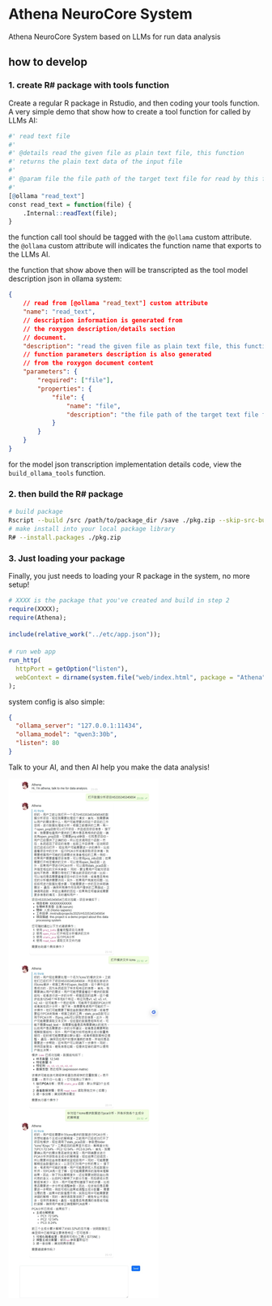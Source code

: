 # Athena NeuroCore System

Athena NeuroCore System based on LLMs for run data analysis

## how to develop

### 1. create R# package with tools function

Create a regular R package in Rstudio, and then coding your tools function.
A very simple demo that show how to create a tool function for called by LLMs AI:

```r
#' read text file
#' 
#' @details read the given file as plain text file, this function 
#' returns the plain text data of the input file
#' 
#' @param file the file path of the target text file for read by this function
#' 
[@ollama "read_text"]
const read_text = function(file) {
    .Internal::readText(file);
}
```

the function call tool should be tagged with the ``@ollama`` custom attribute. the ``@ollama`` custom attribute will indicates the function name that exports to the LLMs AI.

the function that show above then will be transcripted as the tool model description json in ollama system:

```json
{
    // read from [@ollama "read_text"] custom attribute
    "name": "read_text",  
    // description information is generated from 
    // the roxygon description/details section 
    // document. 
    "description": "read the given file as plain text file, this function returns the plain text data of the input file",
    // function parameters description is also generated
    // from the roxygon document content
    "parameters": {
        "required": ["file"],
        "properties": {
            "file": {
                "name": "file",
                "description": "the file path of the target text file for read by this function"
            }
        }
    }
}
```

for the model json transcription implementation details code, view the ``build_ollama_tools`` function.

### 2. then build the R# package 

```bash
# build package
Rscript --build /src /path/to/package_dir /save ./pkg.zip --skip-src-build
# make install into your local package library
R# --install.packages ./pkg.zip
```

### 3. Just loading your package

Finally, you just needs to loading your R package in the system, no more setup!

```r
# XXXX is the package that you've created and build in step 2
require(XXXX);
require(Athena);

include(relative_work("../etc/app.json"));

# run web app
run_http(
  httpPort = getOption("listen"), 
  webContext = dirname(system.file("web/index.html", package = "Athena"))
);
```

system config is also simple:

```json
{
  "ollama_server": "127.0.0.1:11434",
  "ollama_model": "qwen3:30b",
  "listen": 80
}
```

Talk to your AI, and then AI help you make the data analysis!

![](docs/Screenshot_19-5-2025_232939_localhost.jpeg)
